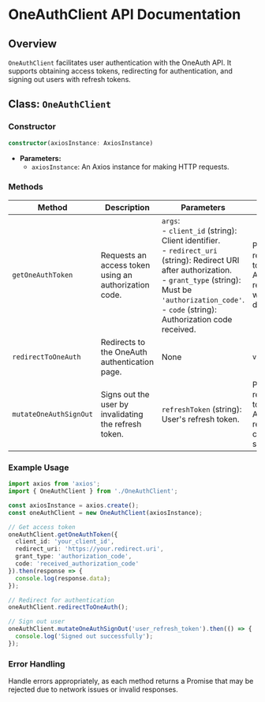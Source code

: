 # OneAuthClient API Documentation

## Overview

`OneAuthClient` facilitates user authentication with the OneAuth API. It supports obtaining access tokens, redirecting for authentication, and signing out users with refresh tokens.

## Class: `OneAuthClient`

### Constructor

```typescript
constructor(axiosInstance: AxiosInstance)
```

- **Parameters:**
  - `axiosInstance`: An Axios instance for making HTTP requests.

### Methods

| Method                        | Description                                                | Parameters                                                                                                            | Returns                                              |
|-------------------------------|------------------------------------------------------------|-----------------------------------------------------------------------------------------------------------------------|------------------------------------------------------|
| `getOneAuthToken`            | Requests an access token using an authorization code.      | `args`: <br>- `client_id` (string): Client identifier. <br>- `redirect_uri` (string): Redirect URI after authorization. <br>- `grant_type` (string): Must be `'authorization_code'`. <br>- `code` (string): Authorization code received. | Promise resolving to an Axios response with token data. |
| `redirectToOneAuth`          | Redirects to the OneAuth authentication page.              | None                                                                                                                  | `void`                                               |
| `mutateOneAuthSignOut`       | Signs out the user by invalidating the refresh token.      | `refreshToken` (string): User's refresh token.                                                                      | Promise resolving to an Axios response confirming sign-out. |

### Example Usage

```typescript
import axios from 'axios';
import { OneAuthClient } from './OneAuthClient';

const axiosInstance = axios.create();
const oneAuthClient = new OneAuthClient(axiosInstance);

// Get access token
oneAuthClient.getOneAuthToken({
  client_id: 'your_client_id',
  redirect_uri: 'https://your.redirect.uri',
  grant_type: 'authorization_code',
  code: 'received_authorization_code'
}).then(response => {
  console.log(response.data);
});

// Redirect for authentication
oneAuthClient.redirectToOneAuth();

// Sign out user
oneAuthClient.mutateOneAuthSignOut('user_refresh_token').then(() => {
  console.log('Signed out successfully');
});
```

### Error Handling

Handle errors appropriately, as each method returns a Promise that may be rejected due to network issues or invalid responses.